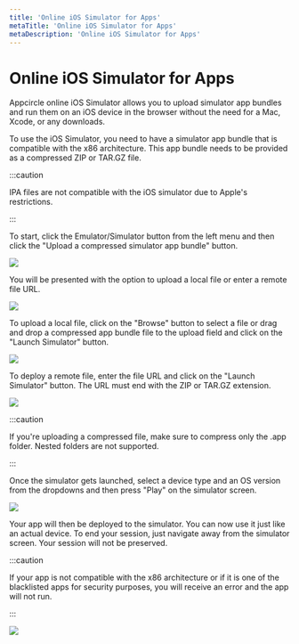```yaml
---
title: 'Online iOS Simulator for Apps'
metaTitle: 'Online iOS Simulator for Apps'
metaDescription: 'Online iOS Simulator for Apps'
---
```


# Online iOS Simulator for Apps

Appcircle online iOS Simulator allows you to upload simulator app bundles and run them on an iOS device in the browser without the need for a Mac, Xcode, or any downloads.

To use the iOS Simulator, you need to have a simulator app bundle that is compatible with the x86 architecture. This app bundle needs to be provided as a compressed ZIP or TAR.GZ file.

:::caution

IPA files are not compatible with the iOS simulator due to Apple's restrictions.

:::

To start, click the Emulator/Simulator button from the left menu and then click the "Upload a compressed simulator app bundle" button.

![](<https://cdn.appcircle.io/docs/assets/image (117).png>)

You will be presented with the option to upload a local file or enter a remote file URL.

![](<https://cdn.appcircle.io/docs/assets/image (118).png>)

To upload a local file, click on the "Browse" button to select a file or drag and drop a compressed app bundle file to the upload field and click on the "Launch Simulator" button.

![](<https://cdn.appcircle.io/docs/assets/image (119).png>)

To deploy a remote file, enter the file URL and click on the "Launch Simulator" button. The URL must end with the ZIP or TAR.GZ extension.

![](<https://cdn.appcircle.io/docs/assets/image (120).png>)

:::caution

If you're uploading a compressed file, make sure to compress only the .app folder. Nested folders are not supported.

:::

Once the simulator gets launched, select a device type and an OS version from the dropdowns and then press "Play" on the simulator screen.

![](<https://cdn.appcircle.io/docs/assets/image (122).png>)

Your app will then be deployed to the simulator. You can now use it just like an actual device. To end your session, just navigate away from the simulator screen. Your session will not be preserved.

:::caution

If your app is not compatible with the x86 architecture or if it is one of the blacklisted apps for security purposes, you will receive an error and the app will not run.

:::

![](<https://cdn.appcircle.io/docs/assets/image (121).png>)

&#x20;
